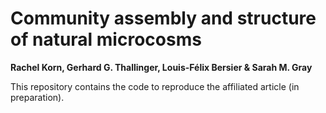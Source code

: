 # Community assembly and structure of natural microcosms
**Rachel Korn, Gerhard G. Thallinger, Louis-Félix Bersier & Sarah M. Gray**

This repository contains the code to reproduce the affiliated article (in preparation).

